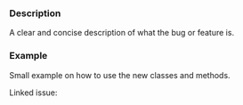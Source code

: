 ### Description
A clear and concise description of what the bug or feature is.

### Example
Small example on how to use the new classes and methods.


Linked issue:
